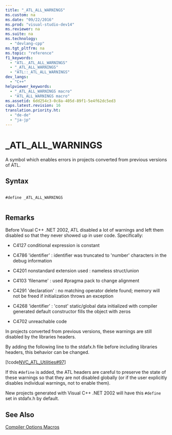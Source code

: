 ```yaml
---
title: "_ATL_ALL_WARNINGS"
ms.custom: na
ms.date: "09/22/2016"
ms.prod: "visual-studio-dev14"
ms.reviewer: na
ms.suite: na
ms.technology: 
  - "devlang-cpp"
ms.tgt_pltfrm: na
ms.topic: "reference"
f1_keywords: 
  - "ATL._ATL_ALL_WARNINGS"
  - "_ATL_ALL_WARNINGS"
  - "ATL::_ATL_ALL_WARNINGS"
dev_langs: 
  - "C++"
helpviewer_keywords: 
  - "_ATL_ALL_WARNINGS macro"
  - "ATL_ALL_WARNINGS macro"
ms.assetid: 6dd254c3-0c8a-405d-89f1-5e4f62dc5ed3
caps.latest.revision: 16
translation.priority.ht: 
  - "de-de"
  - "ja-jp"
---
```

# _ATL_ALL_WARNINGS
A symbol which enables errors in projects converted from previous versions of ATL.  
  
## Syntax  
  
```  
  
#define _ATL_ALL_WARNINGS  
  
```  
  
## Remarks  
 Before Visual C++ .NET 2002, ATL disabled a lot of warnings and left them disabled so that they never showed up in user code. Specifically:  
  
-   C4127 conditional expression is constant  
  
-   C4786 'identifier' : identifier was truncated to 'number' characters in the debug information  
  
-   C4201 nonstandard extension used : nameless struct/union  
  
-   C4103 'filename' : used #pragma pack to change alignment  
  
-   C4291 'declaration' : no matching operator delete found; memory will not be freed if initialization throws an exception  
  
-   C4268 'identifier' : 'const' static/global data initialized with compiler generated default constructor fills the object with zeros  
  
-   C4702 unreachable code  
  
 In projects converted from previous versions, these warnings are still disabled by the libraries headers.  
  
 By adding the following line to the stdafx.h file before including libraries headers, this behavior can be changed.  
  
 [!code[NVC_ATL_Utilities#97](../vs140/codesnippet/CPP/_atl_all_warnings_1.h)]  
  
 If this `#define` is added, the ATL headers are careful to preserve the state of these warnings so that they are not disabled globally (or if the user explicitly disables individual warnings, not to enable them).  
  
 New projects generated with Visual C++ .NET 2002 will have this `#define` set in stdafx.h by default.  
  
## See Also  
 [Compiler Options Macros](../vs140/compiler-options-macros.md)